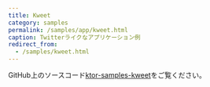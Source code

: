 ```yaml
---
title: Kweet
category: samples
permalink: /samples/app/kweet.html
caption: Twitterライクなアプリケーション例
redirect_from:
  - /samples/kweet.html
---
```


GitHub上のソースコード[ktor-samples-kweet](https://github.com/ktorio/ktor-samples/tree/master/app/kweet)をご覧ください。
